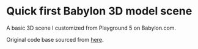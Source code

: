 # Quick first Babylon 3D model scene
A basic 3D scene I customized from Playground 5 on Babylon.com.

Original code base sourced from [here](https://doc.babylonjs.com/journey/theFirstStep "Babylon documentation").
